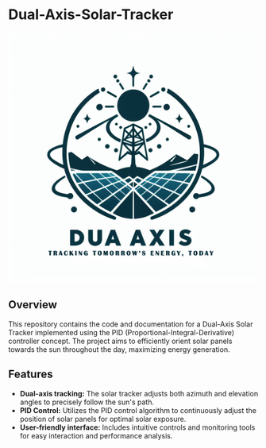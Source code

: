 # Dual-Axis-Solar-Tracker

![Solar Tracker Demo](/DUA_AXIS.jpg)

## Overview

This repository contains the code and documentation for a Dual-Axis Solar Tracker implemented using the PID (Proportional-Integral-Derivative) controller concept. The project aims to efficiently orient solar panels towards the sun throughout the day, maximizing energy generation.

## Features

- **Dual-axis tracking:** The solar tracker adjusts both azimuth and elevation angles to precisely follow the sun's path.
- **PID Control:** Utilizes the PID control algorithm to continuously adjust the position of solar panels for optimal solar exposure.
- **User-friendly interface:** Includes intuitive controls and monitoring tools for easy interaction and performance analysis.
